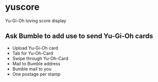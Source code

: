 # yuscore
Yu-Gi-Oh loving score display


## Ask Bumble to add use to send Yu-Gi-Oh cards
- Upload Yu-Gi-Oh card
- Tab for Yu-Oh-Card
- Swipe through Yu-Oh-Card
- Mail to Bumble address
- Bumble mail to you
- One postage per stamp

